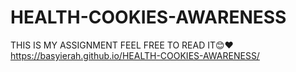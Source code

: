 # HEALTH-COOKIES-AWARENESS
THIS IS MY ASSIGNMENT FEEL FREE TO READ IT😊❤️
https://basyierah.github.io/HEALTH-COOKIES-AWARENESS/
